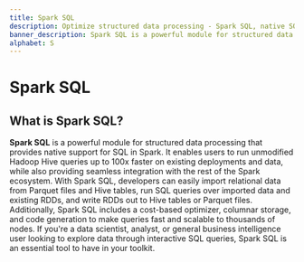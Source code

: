 ```yaml
---
title: Spark SQL
description: Optimize structured data processing - Spark SQL, native SQL support, accelerates Hive queries up to 100x, seamlessly integrates with Spark ecosystem.
banner_description: Spark SQL is a powerful module for structured data processing that provides native support for SQL in Spark. It enables users to run unmodified Hadoop Hive queries up to 100x faster on existing deployments and data, while also providing seamless integration with the rest of the Spark ecosystem.
alphabet: S
---
```


# Spark SQL

## What is Spark SQL?

**Spark SQL** is a powerful module for structured data processing that provides native support for SQL in Spark. It enables users to run unmodified Hadoop Hive queries up to 100x faster on existing deployments and data, while also providing seamless integration with the rest of the Spark ecosystem. With Spark SQL, developers can easily import relational data from Parquet files and Hive tables, run SQL queries over imported data and existing RDDs, and write RDDs out to Hive tables or Parquet files. Additionally, Spark SQL includes a cost-based optimizer, columnar storage, and code generation to make queries fast and scalable to thousands of nodes. If you're a data scientist, analyst, or general business intelligence user looking to explore data through interactive SQL queries, Spark SQL is an essential tool to have in your toolkit.
